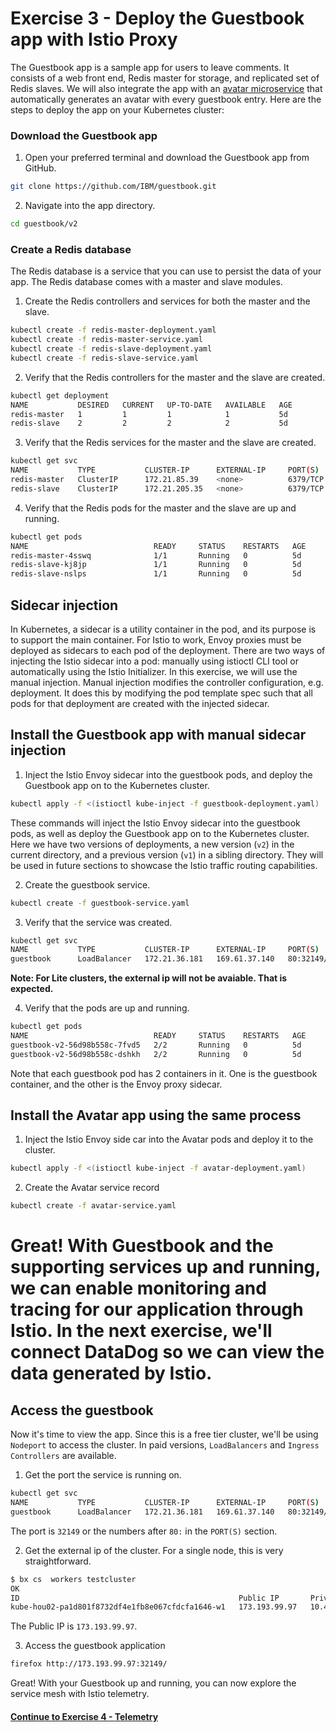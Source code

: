 # Exercise 3 - Deploy the Guestbook app with Istio Proxy

The Guestbook app is a sample app for users to leave comments. It consists of a web front end, Redis master for storage, and replicated set of Redis slaves. We will also integrate the app with an [avatar microservice](https://github.com/tobiaslins/avatar/) that automatically generates an avatar with every guestbook entry. Here are the steps to deploy the app on your Kubernetes cluster:

### Download the Guestbook app
1. Open your preferred terminal and download the Guestbook app from GitHub.
  ```sh
  git clone https://github.com/IBM/guestbook.git
  ```
2. Navigate into the app directory.
  ```sh
  cd guestbook/v2
  ```

### Create a Redis database
The Redis database is a service that you can use to persist the data of your app. The Redis database comes with a master and slave modules.

1. Create the Redis controllers and services for both the master and the slave.
  ``` sh
  kubectl create -f redis-master-deployment.yaml
  kubectl create -f redis-master-service.yaml
  kubectl create -f redis-slave-deployment.yaml
  kubectl create -f redis-slave-service.yaml
  ```
2. Verify that the Redis controllers for the master and the slave are created.
  ```sh
  kubectl get deployment
  NAME           DESIRED   CURRENT   UP-TO-DATE   AVAILABLE   AGE
  redis-master   1         1         1            1           5d
  redis-slave    2         2         2            2           5d
  ```
3. Verify that the Redis services for the master and the slave are created.
  ```sh
  kubectl get svc
  NAME           TYPE           CLUSTER-IP      EXTERNAL-IP     PORT(S)        AGE
  redis-master   ClusterIP      172.21.85.39    <none>          6379/TCP       5d
  redis-slave    ClusterIP      172.21.205.35   <none>          6379/TCP       5d
  ```
4. Verify that the Redis pods for the master and the slave are up and running.
  ```sh
  kubectl get pods
  NAME                            READY     STATUS    RESTARTS   AGE
  redis-master-4sswq              1/1       Running   0          5d
  redis-slave-kj8jp               1/1       Running   0          5d
  redis-slave-nslps               1/1       Running   0          5d
  ```
## Sidecar injection

In Kubernetes, a sidecar is a utility container in the pod, and its purpose is to support the main container. For Istio to work, Envoy proxies must be deployed as sidecars to each pod of the deployment. There are two ways of injecting the Istio sidecar into a pod: manually using istioctl CLI tool or automatically using the Istio Initializer. In this exercise, we will use the manual injection. Manual injection modifies the controller configuration, e.g. deployment. It does this by modifying the pod template spec such that all pods for that deployment are created with the injected sidecar.

## Install the Guestbook app with manual sidecar injection

1. Inject the Istio Envoy sidecar into the guestbook pods, and deploy the Guestbook app on to the Kubernetes cluster.
```sh
kubectl apply -f <(istioctl kube-inject -f guestbook-deployment.yaml)
```
These commands will inject the Istio Envoy sidecar into the guestbook pods, as well as deploy the Guestbook app on to the Kubernetes cluster. Here we have two versions of deployments, a new version (`v2`) in the current directory, and a previous version (`v1`) in a sibling directory. They will be used in future sections to showcase the Istio traffic routing capabilities.

2. Create the guestbook service.
```sh
kubectl create -f guestbook-service.yaml
```

3. Verify that the service was created.

```sh
kubectl get svc
NAME           TYPE           CLUSTER-IP      EXTERNAL-IP     PORT(S)        AGE
guestbook      LoadBalancer   172.21.36.181   169.61.37.140   80:32149/TCP   5d
```
**Note: For Lite clusters, the external ip will not be avaiable. That is expected.**

4. Verify that the pods are up and running.
```sh
kubectl get pods
NAME                            READY     STATUS    RESTARTS   AGE
guestbook-v2-56d98b558c-7fvd5   2/2       Running   0          5d
guestbook-v2-56d98b558c-dshkh   2/2       Running   0          5d
```

Note that each guestbook pod has 2 containers in it. One is the guestbook container, and the other is the Envoy proxy sidecar.

## Install the Avatar app using the same process

1. Inject the Istio Envoy side car into the Avatar pods and deploy it to the cluster.
```sh
kubectl apply -f <(istioctl kube-inject -f avatar-deployment.yaml)
```

2. Create the Avatar service record
```sh
kubectl create -f avatar-service.yaml
```

Great! With Guestbook and the supporting services up and running, we can enable monitoring and tracing for our application through Istio. In the next exercise, we'll connect DataDog so we can view the data generated by Istio.
=======
## Access the guestbook

Now it's time to view the app. Since this is a free tier cluster, we'll be using ``Nodeport`` to access the cluster. In paid versions, ``LoadBalancers`` and ``Ingress Controllers`` are available.

1. Get the port the service is running on.

```sh
kubectl get svc
NAME           TYPE           CLUSTER-IP      EXTERNAL-IP     PORT(S)        AGE
guestbook      LoadBalancer   172.21.36.181   169.61.37.140   80:32149/TCP   5d
```

The port is ``32149`` or the numbers after ``80:`` in the ``PORT(S)`` section.

2. Get the external ip of the cluster. For a single node, this is very straightforward.


```sh
$ bx cs  workers testcluster
OK
ID                                                 Public IP       Private IP    Machine Type   State    Status   Zone    Version   
kube-hou02-pa1d801f8732df4e1fb8e067cfdcfa1646-w1   173.193.99.97   10.47.64.86   free           normal   Ready    hou02   1.9.8_1517 
```

The Public IP is ``173.193.99.97``.

3. Access the guestbook application

```sh
firefox http://173.193.99.97:32149/
```


Great! With your Guestbook up and running, you can now explore the service mesh with Istio telemetry.


#### [Continue to Exercise 4 - Telemetry](../exercise-4/README.md)
